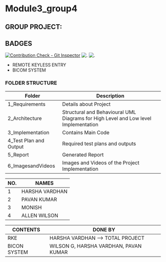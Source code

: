 # Module3_group4
## GROUP PROJECT:

## BADGES
[![Contribution Check - Git Inspector](https://github.com/Harsha7337/M3_G4/actions/workflows/Git_inspector.yml/badge.svg)](https://github.com/Harsha7337/M3_G4/actions/workflows/Git_inspector.yml)
![.](https://api.codiga.io/project/31924/score/svg)
![.](https://api.codiga.io/project/31924/status/svg)

* REMOTE KEYLESS ENTRY
 * BICOM SYSTEM
### FOLDER STRUCTURE
| Folder  | Description  |
|--- |--- |
| 1_Requirements | Details about Project |
| 2_Architecture | Structural and Behavioural UML Diagrams for High Level and Low level Implementation |
| 3_Implementation | Contains Main Code |
| 4_Test Plan and Output | Required test plans and outputs |
| 5_Report | Generated Report |
| 6_ImagesandVideos | Images and Videos of the Project Implementation |


| NO. | NAMES |
| --- | --- |
| 1 | HARSHA VARDHAN |
| 2 | PAVAN KUMAR |
| 3 | MONISH |
| 4 | ALLEN WILSON |

| CONTENTS | DONE BY |
| --- | --- |
| RKE | HARSHA VARDHAN --> TOTAL PROJECT |
| BICON SYSTEM | WILSON G, HARSHA VARDHAN, PAVAN KUMAR |  

